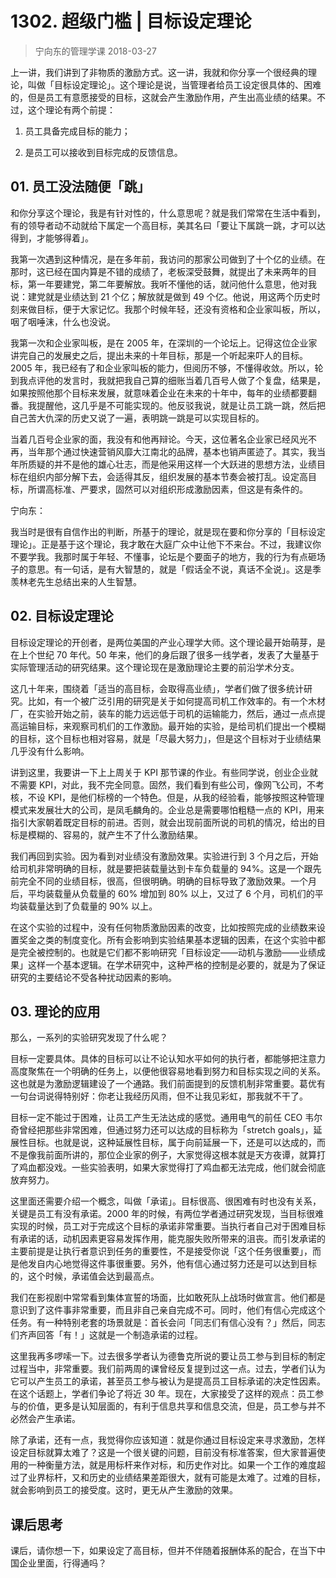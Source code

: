 # 1302. 超级门槛 | 目标设定理论
> 宁向东的管理学课
2018-03-27

上一讲，我们讲到了非物质的激励方式。这一讲，我就和你分享一个很经典的理论，叫做「目标设定理论」。这个理论是说，当管理者给员工设定很具体的、困难的，但是员工有意愿接受的目标，这就会产生激励作用，产生出高业绩的结果。不过，这个理论有两个前提：

1. 员工具备完成目标的能力；

2. 是员工可以接收到目标完成的反馈信息。

## 01. 员工没法随便「跳」

和你分享这个理论，我是有针对性的，什么意思呢？就是我们常常在生活中看到，有的领导者动不动就给下属定一个高目标，美其名曰「要让下属跳一跳，才可以达得到，才能够得着」。

我第一次遇到这种情况，是在多年前，我访问的那家公司做到了十个亿的业绩。在那时，这已经在国内算是不错的成绩了，老板深受鼓舞，就提出了未来两年的目标，第一年要建党，第二年要解放。我听不懂他的话，就问他什么意思，他对我说：建党就是业绩达到 21 个亿；解放就是做到 49 个亿。他说，用这两个历史时刻来做目标，便于大家记忆。我那个时候年轻，还没有资格和企业家叫板，所以，咽了咽唾沫，什么也没说。

我第一次和企业家叫板，是在 2005 年，在深圳的一个论坛上。记得这位企业家讲完自己的发展史之后，提出未来的十年目标，那是一个听起来吓人的目标。2005 年，我已经有了和企业家叫板的能力，但阅历不够，不懂得收敛。所以，轮到我点评他的发言时，我就把我自己算的细账当着几百号人做了个复盘，结果是，如果按照他那个目标来发展，就意味着企业在未来的十年中，每年的业绩都要翻番。我提醒他，这几乎是不可能实现的。他反驳我说，就是让员工跳一跳，然后把自己苦大仇深的历史又说了一遍，表明跳一跳是可以实现目标的。

当着几百号企业家的面，我没有和他再辩论。今天，这位著名企业家已经风光不再，当年那个通过快速营销风靡大江南北的品牌，基本也销声匿迹了。其实，我当年所质疑的并不是他的雄心壮志，而是他采用这样一个大跃进的思想方法，业绩目标在组织内部分解下去，会适得其反，组织发展的基本节奏会被打乱。设定高目标，所谓高标准、严要求，固然可以对组织形成激励因素，但这是有条件的。

宁向东：

我当时是很有自信作出的判断，所基于的理论，就是现在要和你分享的「目标设定理论」。正是基于这个理论，我才敢在大庭广众中让他下不来台。不过，我建议你不要学我。我那时属于年轻、不懂事，论坛是个要面子的地方，我的行为有点砸场子的意思。有一句话，是有大智慧的，就是「假话全不说，真话不全说」。这是季羡林老先生总结出来的人生智慧。

## 02. 目标设定理论

目标设定理论的开创者，是两位美国的产业心理学大师。这个理论最开始萌芽，是在上个世纪 70 年代。50 年来，他们的身后跟了很多一线学者，发表了大量基于实际管理活动的研究结果。这个理论现在是激励理论主要的前沿学术分支。

这几十年来，围绕着「适当的高目标，会取得高业绩」，学者们做了很多统计研究。比如，有一个被广泛引用的研究是关于如何提高司机工作效率的。有一个木材厂，在实验开始之前，装车的能力远远低于司机的运输能力，然后，通过一点点提高运输目标，来观察司机们的工作激励。最开始的实验，是给司机们提出一个模糊的目标，这个目标也相对容易，就是「尽最大努力」，但是这个目标对于业绩结果几乎没有什么影响。

讲到这里，我要讲一下上上周关于 KPI 那节课的作业。有些同学说，创业企业就不需要 KPI，对此，我不完全同意。固然，我们看到有些公司，像网飞公司，不考核，不设 KPI，是他们标榜的一个特色。但是，从我的经验看，能够按照这种管理模式来发展壮大的公司，是凤毛麟角的。企业总是需要哪怕粗糙一点的 KPI，用来指引大家朝着既定目标的前进。否则，就会出现前面所说的司机的情况，给出的目标是模糊的、容易的，就产生不了什么激励结果。

我们再回到实验。因为看到对业绩没有激励效果。实验进行到 3 个月之后，开始给司机非常明确的目标，就是要把装载量达到卡车负载量的 94%。这是一个跟先前完全不同的业绩目标，很高，但很明确。明确的目标导致了激励效果。一个月后，平均装载量从负载量的 60% 增加到 80% 以上，又过了 6 个月，司机们的平均装载量达到了负载量的 90% 以上。

在这个实验的过程中，没有任何物质激励因素的改变，比如按照完成的业绩数来设置奖金之类的制度变化。所有会影响到实验结果基本逻辑的因素，在这个实验中都是完全被控制的。也就是它们都不影响研究「目标设定——动机与激励——业绩成果」这样一个基本逻辑。在学术研究中，这种严格的控制是必要的，就是为了保证研究的主要结论不受各种扰动因素的影响。

## 03. 理论的应用

那么，一系列的实验研究发现了什么呢？

目标一定要具体。具体的目标可以让不论认知水平如何的执行者，都能够把注意力高度聚焦在一个明确的任务上，以便他很容易地看到努力和目标实现之间的关系。这也就是为激励逻辑建设了一个通路。我们前面提到的反馈机制非常重要。葛优有一句台词说得特别好：你老让我经历风雨，但不让我见彩虹，那我就不干了。

目标一定不能过于困难，让员工产生无法达成的感觉。通用电气的前任 CEO 韦尔奇曾经把那些非常困难，但通过努力还可以达成的目标称为「stretch goals」，延展性目标。也就是说，这种延展性目标，属于向前延展一下，还是可以达成的，而不是像我前面所讲的，那位企业家的例子，大家觉得这根本就是天方夜谭，就算打了鸡血都没戏。一些实验表明，如果大家觉得打了鸡血都无法完成，他们就会彻底放弃努力。

这里面还需要介绍一个概念，叫做「承诺」。目标很高、很困难有时也没有关系，关键是员工有没有承诺。2000 年的时候，有两位学者通过研究发现，当目标很难实现的时候，员工对于完成这个目标的承诺非常重要。当执行者自己对于困难目标有承诺的话，动机因素更容易发挥作用，能克服失败所带来的沮丧。而引发承诺的主要前提是让执行者意识到任务的重要性，不是接受你说「这个任务很重要」，而是他发自内心地觉得这件事很重要。另外，他有信心通过努力还是可以达到目标的，这个时候，承诺值会达到最高点。

我们在影视剧中常常看到集体宣誓的场面，比如敢死队上战场时做宣言。他们都是意识到了这件事非常重要，而且非自己亲自完成不可。同时，他们有信心完成这个任务。有一种特别老套的场景就是：首长会问「同志们有信心没有？」然后，同志们齐声回答「有！」这就是一个制造承诺的过程。

这里我再多啰嗦一下。过去很多学者认为德鲁克所说的要让员工参与到目标的制定过程当中，非常重要。我们前两周的课曾经反复提到过这一点。过去，学者们认为它可以产生员工的承诺，甚至员工参与被认为是提高员工目标承诺的决定性因素。在这个话题上，学者们争论了将近 30 年。现在，大家接受了这样的观点：员工参与的价值，更多是认知层面的，有利于信息共享和信息交流，但是，员工参与并不必然会产生承诺。

除了承诺，还有一点，我觉得你应该知道：就是你通过目标设定来寻求激励，怎样设定目标就算太难了？这是一个很关键的问题，目前没有标准答案，但大家普遍使用的一种衡量方法，就是用标杆来作对标，和历史作对比。如果一个工作的难度超过了业界标杆，又和历史的业绩结果差距很大，就有可能是太难了。过难的目标，就会影响到员工的接受度。这时，更无从产生激励的效果。

## 课后思考

课后，请你想一下，如果设定了高目标，但并不伴随着报酬体系的配合，在当下中国企业里面，行得通吗？